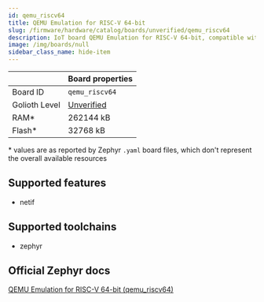 ```yaml
---
id: qemu_riscv64
title: QEMU Emulation for RISC-V 64-bit
slug: /firmware/hardware/catalog/boards/unverified/qemu_riscv64
description: IoT board QEMU Emulation for RISC-V 64-bit, compatible with Golioth at unverified level.
image: /img/boards/null
sidebar_class_name: hide-item
---
```


[//]: # (This is an auto-generated file, do not edit! Changes to it will be lost upon re-generation)



|                | Board properties     |
| -------------  | -------------------- |
| Board ID       | `qemu_riscv64` |
| Golioth Level  | [Unverified](/firmware/hardware#unverified-boards) |
| RAM*           | 262144 kB |
| Flash*         | 32768 kB |

\* values are as reported by Zephyr `.yaml` board files, which don't represent the overall available resources



## Supported features

* netif

## Supported toolchains

* zephyr

## Official Zephyr docs

[QEMU Emulation for RISC-V 64-bit (qemu_riscv64)](https://docs.zephyrproject.org/latest/boards/qemu/riscv64/doc/index.html)
